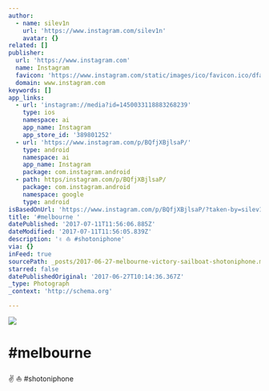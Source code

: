 ```yaml
---
author:
  - name: silev1n
    url: 'https://www.instagram.com/silev1n'
    avatar: {}
related: []
publisher:
  url: 'https://www.instagram.com'
  name: Instagram
  favicon: 'https://www.instagram.com/static/images/ico/favicon.ico/dfa85bb1fd63.ico'
  domain: www.instagram.com
keywords: []
app_links:
  - url: 'instagram://media?id=1450033118883268239'
    type: ios
    namespace: ai
    app_name: Instagram
    app_store_id: '389801252'
  - url: 'https://www.instagram.com/p/BQfjXBjlsaP/'
    type: android
    namespace: ai
    app_name: Instagram
    package: com.instagram.android
  - path: https/instagram.com/p/BQfjXBjlsaP/
    package: com.instagram.android
    namespace: google
    type: android
isBasedOnUrl: 'https://www.instagram.com/p/BQfjXBjlsaP/?taken-by=silev1n'
title: '#melbourne '
datePublished: '2017-07-11T11:56:06.885Z'
dateModified: '2017-07-11T11:56:05.839Z'
description: '✌️ ⛵️ #shotoniphone'
via: {}
inFeed: true
sourcePath: _posts/2017-06-27-melbourne-victory-sailboat-shotoniphone.md
starred: false
datePublishedOriginal: '2017-06-27T10:14:36.367Z'
_type: Photograph
_context: 'http://schema.org'

---
```

![](https://imgflo.herokuapp.com/graph/2b2431f8e7ba7b0/9ef8f3b976ca3e97b39fe572e6a2da3a/noop.jpg?input=https%3A%2F%2Fscontent.cdninstagram.com%2Ft51.2885-15%2Fs640x640%2Fsh0.08%2Fe35%2F16583237_1772383359756170_1124596891074428928_n.jpg)

# \#melbourne 

✌️ ⛵️ \#shotoniphone